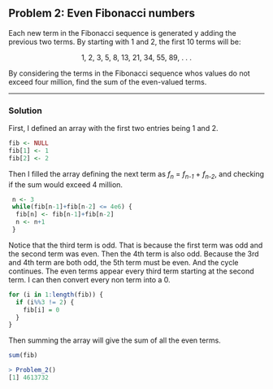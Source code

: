## Problem 2: Even Fibonacci numbers

Each new term in the Fibonacci sequence is generated y adding the previous two terms. By starting with 1 and 2, the first 10 terms will be: 
<p align="center">1, 2, 3, 5, 8, 13, 21, 34, 55, 89, . . .</p>
By considering the terms in the Fibonacci sequence whos values do not exceed four million, find the sum of the even-valued terms.

---
### Solution

First, I defined an array with the first two entries being 1 and 2.
```R
fib <- NULL
fib[1] <- 1
fib[2] <- 2
```
Then I filled the array defining the next term as *f*<sub>*n*</sub> = *f*<sub>*n-1*</sub> + *f*<sub>*n-2*</sub>, and checking if the sum would exceed 4 million.
```R
 n <- 3
 while(fib[n-1]+fib[n-2] <= 4e6) {
  fib[n] <- fib[n-1]+fib[n-2]
  n <- n+1
 }
 ```
 Notice that the third term is odd. That is because the first term was odd and the second term was even. Then the 4th term is also odd. Because the 3rd and 4th term are both odd, the 5th term must be even. And the cycle continues. The even terms appear every third term starting at the second term. I can then convert every non term into a 0.

```R
for (i in 1:length(fib)) {
  if (i%%3 != 2) {
    fib[i] = 0
  }
}
```
Then summing the array will give the sum of all the even terms.

```R
sum(fib)
```

```R
> Problem_2()
[1] 4613732
```
